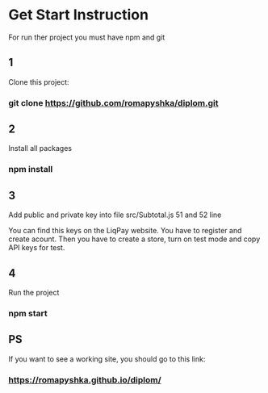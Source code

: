 # Get Start Instruction

For run ther project you must have npm and git

## 1
Clone this project:

### git clone https://github.com/romapyshka/diplom.git

## 2
Install all packages

### npm install

## 3
Add public and private key into file src/Subtotal.js 51 and 52 line

You can find this keys on the LiqPay website. You have to register and create acount. Then you have to create a store, turn on test mode and copy API keys for test.

## 4
Run the project

### npm start

## PS
If you want to see a working site, you should go to this link:

### https://romapyshka.github.io/diplom/
